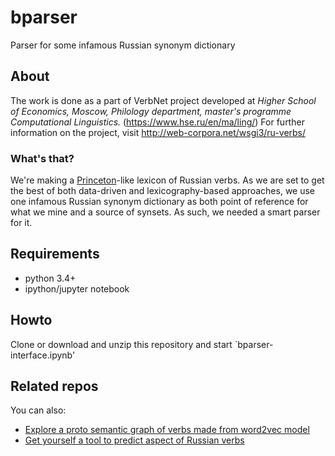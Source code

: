# bparser
Parser for some infamous Russian synonym dictionary

## About
The work is done as a part of VerbNet project developed at *Higher School of Economics, Moscow, Philology department, master's programme Computational Linguistics.* (https://www.hse.ru/en/ma/ling/) For further information on the project, visit http://web-corpora.net/wsgi3/ru-verbs/

### What's that?
We're making a [Princeton](https://wordnet.princeton.edu/)-like lexicon of Russian verbs. As we are set to get the best of both data-driven and lexicography-based approaches, we use one infamous Russian synonym dictionary as both point of reference for what we mine and a source of synsets. As such, we needed a smart parser for it.

## Requirements
* python 3.4+
* ipython/jupyter notebook

## Howto
Clone or download and unzip this repository and start `bparser-interface.ipynb'

## Related repos
You can also:
* [Explore a proto semantic graph of verbs made from word2vec model](https://github.com/tiefling-cat/verb2graph)
* [Get yourself a tool to predict aspect of Russian verbs](https://github.com/tiefling-cat/guessing-aspect)
